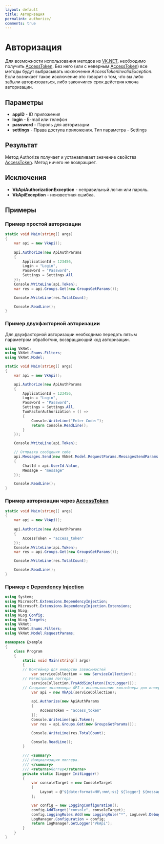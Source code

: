 ```yaml
---
layout: default
title: Авторизация
permalink: authorize/
comments: true
---
```

# Авторизация
Для возможности использования методов из [VK.NET](http://vknet.github.io/vk), необходимо получить [AccessToken](https://goo.gl/N2gpoV). Без него (или с неверным [AccessToken](https://goo.gl/N2gpoV)) все методы будут выбрасывать исключение *AccessTokenInvalidException*. Если возникает такое исключение это говорит о том, что вы либо забыли авторизоваться, либо закончился срок действия ключа авторизации.

## Параметры
+ **appID** - ID приложения
+ **login** - E-mail или телефон
+ **password** - Пароль для авторизации
+ **settings** - [Права доступа приложения](https://vk.com/dev/permissions). Тип параметра - Settings

## Результат
Метод Authorize получает и устанавливает значение свойства [AccessToken](https://goo.gl/N2gpoV). Метод ничего не возвращает.

## Исключения
+ **VkApiAuthorizationException** - неправильный логин или пароль.
+ **VkApiException** - неизвестная ошибка.

## Примеры

### Пример простой авторизации
```csharp
static void Main(string[] args)
{
	var api = new VkApi();
	
	api.Authorize(new ApiAuthParams
	{
		ApplicationId = 123456,
		Login = "Login",
		Password = "Password",
		Settings = Settings.All
	});
	Console.WriteLine(api.Token);
	var res = api.Groups.Get(new GroupsGetParams());

	Console.WriteLine(res.TotalCount);

	Console.ReadLine();
}

```

### Пример двухфакторной авторизации
Для двухфакторной авторизации необходимо передать пятым параметром обработчик, возвращающий код авторизации.

```csharp
using VkNet;
using VkNet.Enums.Filters;
using VkNet.Model;

static void Main(string[] args)
{
    var api = new VkApi();

    api.Authorize(new ApiAuthParams
    {
        ApplicationId = 123456,
        Login = "Login",
        Password = "Password",
        Settings = Settings.All,
        TwoFactorAuthorization = () =>
        {
            Console.WriteLine("Enter Code:");
            return Console.ReadLine();
        }
    });

    Console.WriteLine(api.Token);

    // Отправка сообщения себе
    api.Messages.Send(new VkNet.Model.RequestParams.MessagesSendParams
    {
        ChatId = api.UserId.Value,
        Message = "message"
    });

    Console.ReadLine();
}
```

### Пример авторизации через [AccessToken](https://goo.gl/N2gpoV)
```csharp
static void Main(string[] args)
{
    var api = new VkApi();
    
    api.Authorize(new ApiAuthParams
    {
        AccessToken = "access_token"
    });
    Console.WriteLine(api.Token);
    var res = api.Groups.Get(new GroupsGetParams());

    Console.WriteLine(res.TotalCount);

    Console.ReadLine();
}
```

### Пример с [Dependency Injection](https://docs.microsoft.com/ru-ru/aspnet/core/fundamentals/dependency-injection)
```csharp
using System;
using Microsoft.Extensions.DependencyInjection;
using Microsoft.Extensions.DependencyInjection.Extensions;
using NLog;
using NLog.Config;
using NLog.Targets;
using VkNet;
using VkNet.Enums.Filters;
using VkNet.Model.RequestParams;

namespace Example
{
    class Program
    {
        static void Main(string[] args)
        {
	    // Контейнер для инверсии зависимостей
            var serviceCollection = new ServiceCollection();
	    // Регистрация логгера
            serviceCollection.TryAddSingleton(InitLogger());
	    // Создание экземпляра API с использование контейнера для инверсии зависимостей
            var api = new VkApi(serviceCollection);
            
            api.Authorize(new ApiAuthParams
            {
                AccessToken = "access_token"
            });
            Console.WriteLine(api.Token);
            var res = api.Groups.Get(new GroupsGetParams());

            Console.WriteLine(res.TotalCount);

            Console.ReadLine();
        }
        
        /// <summary>
        /// Инициализация логгера.
        /// </summary>
        /// <returns>Логгер</returns>
        private static ILogger InitLogger()
        {
            var consoleTarget = new ConsoleTarget
            {
                Layout = @"${date:format=HH\:mm\:ss} ${logger} ${message}"
            };

            var config = new LoggingConfiguration();
            config.AddTarget("console", consoleTarget);
            config.LoggingRules.Add(new LoggingRule("*", LogLevel.Debug, consoleTarget));
            LogManager.Configuration = config;
            return LogManager.GetLogger("VkApi");
        }
    }
}
```
